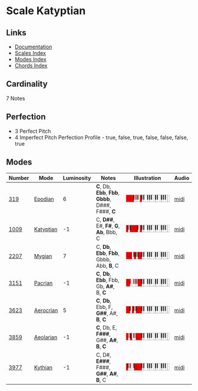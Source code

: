 # Scale Katyptian

## Links

- [Documentation](README.md)
- [Scales Index](Scales.md)
- [Modes Index](Modes.md)
- [Chords Index](Chords.md)

## Cardinality

7 Notes

## Perfection

- 3 Perfect Pitch
- 4 Imperfect Pitch
Perfection Profile - true, false, true, false, false, false, true

## Modes

| Number | Mode | Luminosity | Notes | Illustration | Audio |
|--------|------|------------|-------|--------------|-------|
| [319](https://ianring.com/musictheory/scales/319) | [Epodian](ModeEpodian.md) | 6 | **C**, Db, **Ebb**, **Fbb**, **Gbbb**, D###, F###, **C** | ![CNaturalEpodian](ModeCNaturalEpodian.png) | [midi](https://github.com/edipermadi/music/blob/main/docs/ModeCNaturalEpodian.mid?raw=true) | 
| [1009](https://ianring.com/musictheory/scales/1009) | [Katyptian](ModeKatyptian.md) | -1 | C, **D##**, E#, **F#**, **G**, **Ab**, Bbb, C | ![CNaturalKatyptian](ModeCNaturalKatyptian.png) | [midi](https://github.com/edipermadi/music/blob/main/docs/ModeCNaturalKatyptian.mid?raw=true) | 
| [2207](https://ianring.com/musictheory/scales/2207) | [Mygian](ModeMygian.md) | 7 | C, **Db**, **Ebb**, **Fbb**, Gbbb, Abb, **B**, C | ![CNaturalMygian](ModeCNaturalMygian.png) | [midi](https://github.com/edipermadi/music/blob/main/docs/ModeCNaturalMygian.mid?raw=true) | 
| [3151](https://ianring.com/musictheory/scales/3151) | [Pacrian](ModePacrian.md) | -1 | **C**, **Db**, **Ebb**, Fbb, Gb, **A#**, B, **C** | ![CNaturalPacrian](ModeCNaturalPacrian.png) | [midi](https://github.com/edipermadi/music/blob/main/docs/ModeCNaturalPacrian.mid?raw=true) | 
| [3623](https://ianring.com/musictheory/scales/3623) | [Aerocrian](ModeAerocrian.md) | 5 | **C**, **Db**, Ebb, F, **G##**, A#, **B**, **C** | ![CNaturalAerocrian](ModeCNaturalAerocrian.png) | [midi](https://github.com/edipermadi/music/blob/main/docs/ModeCNaturalAerocrian.mid?raw=true) | 
| [3859](https://ianring.com/musictheory/scales/3859) | [Aeolarian](ModeAeolarian.md) | -1 | **C**, Db, E, **F###**, G##, **A#**, **B**, **C** | ![CNaturalAeolarian](ModeCNaturalAeolarian.png) | [midi](https://github.com/edipermadi/music/blob/main/docs/ModeCNaturalAeolarian.mid?raw=true) | 
| [3977](https://ianring.com/musictheory/scales/3977) | [Kythian](ModeKythian.md) | -1 | C, D#, **E###**, F###, **G##**, **A#**, **B**, C | ![CNaturalKythian](ModeCNaturalKythian.png) | [midi](https://github.com/edipermadi/music/blob/main/docs/ModeCNaturalKythian.mid?raw=true) | 

